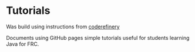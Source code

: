 # Tutorials

Was build using instructions from [coderefinery](https://coderefinery.github.io/documentation/gh_workflow/)

Documents using GitHub pages simple tutorials useful for students learning Java for FRC.
